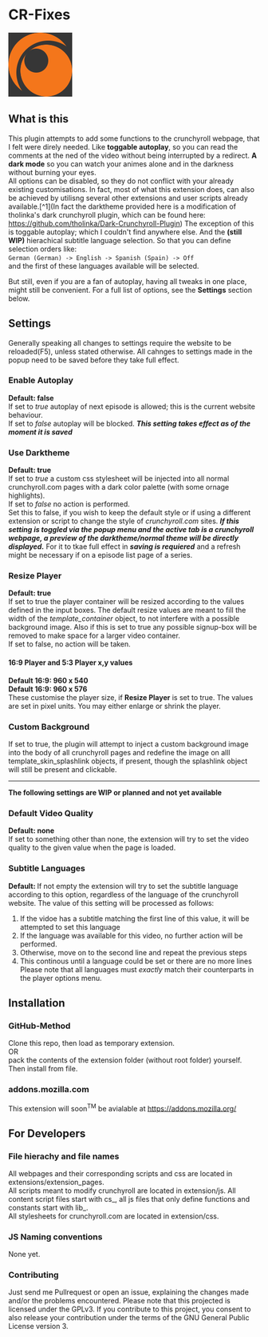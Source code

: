 # CR-Fixes

![logo](https://raw.githubusercontent.com/TheOneric/CR-Fixes/master/extra-files/Logo-ver1%2Bbackground.png)

## What is this

This plugin attempts to add some functions to the crunchyroll webpage, that I felt were direly needed. Like **toggable autoplay**, so you can read the comments at the ned of the video without being interrupted by a redirect. **A dark mode** so you can watch your animes alone and in the darkness without burning your eyes.  
All options can be disabled, so they do not conflict with your already existing customisations.
In fact, most of what this extension does, can also be achieved by utilisng several other extensions and user scripts already available.[^1](In fact the darktheme provided here is a modification of tholinka's dark crunchyroll plugin, which can be found here: https://github.com/tholinka/Dark-Crunchyroll-Plugin) 
The exception of this is toggable autoplay; which I couldn't find anywhere else. And the **(still WIP)** hierachical subtitle language selection. So that you can define selection orders like:  
`German (German) -> English -> Spanish (Spain) -> Off`  
and the first of these languages available will be selected.



But still, even if you are a fan of autoplay, having all tweaks in one place, might still be convenient.
For a full list of options, see the **Settings** section below.



## Settings
Generally speaking all changes to settings require the website to be reloaded(F5), unless stated otherwise. All cahnges to settings made in the popup need to be saved before they take full effect.

### Enable Autoplay
**Default: false**  
If set to *true* autoplay of next episode is allowed; this is the current website behaviour.  
If set to *false* autoplay will be blocked.
**_This setting takes effect as of the moment it is saved_**
### Use Darktheme
**Default: true**  
If set to *true* a custom css stylesheet will be injected into all normal crunchyroll.com pages with a dark color palette (with some ornage highlights).  
If set to *false* no action is performed.  
Set this to false, if you wish to keep the default style or if using a different extension or script to change the style of *crunchyroll.com* sites.
**_If this setting is toggled via the popup menu and the active tab is a crunchyroll webpage, a preview of the darktheme/normal theme will be directly displayed._** For it to tkae full effect in **_saving is requiered_** and a refresh might be necessary if on a episode list page of a series.
### Resize Player
**Default: true**  
If set to true the player container will be resized according to the values defined in the input boxes. The default resize values are meant to fill the width of the *template_container* object, to not interfere with a possible background image.
Also if this is set to true any possible signup-box will be removed to make space for a larger video container.  
If set to false, no action will be taken.
#### 16:9 Player and 5:3 Player x,y values
**Default 16:9:  960 x 540**  
**Default 16:9:  960 x 576**  
These customise the player size, if **Resize Player** is set to true. The values are set in pixel units. You may either enlarge or shrink the player.

### Custom Background
If set to true, the plugin will attempt to inject a custom background image into the body of all crunchyroll pages and redefine the image on alll template\_skin\_splashlink objects, if present, though the splashlink object will still be present and clickable.  

---

**The following settings are WIP or planned and not yet available** 
 
### Default Video Quality
**Default: none**  
If set to something other than none, the extension will try to set the video quality to the given value when the page is loaded.

### Subtitle Languages
**Default: <empty string>**
If not empty the extension will try to set the subtitle language according to this option, regardless of the language of the crunchyroll website.
The value of this setting will be processed as follows:  
1. If the vidoe has a subtitle matching the first line of this value, it will be attempted to set this language
2. If the language was available for this video, no further action will be performed.
3. Otherwise, move on to the second line and repeat the previous steps
4. This continous until a language could be set or there are no more lines  
Please note that all languages must *exactly* match their counterparts in the player options menu.




## Installation
### GitHub-Method
Clone this repo, then
load as temporary extension.  
OR  
 pack the contents of the extension folder (without root folder) yourself. Then install from file.

### addons.mozilla.com
This extension will soon<sup>TM</sup> be avialable at https://addons.mozilla.org/


## For Developers
### File hierachy and file names
All webpages and their corresponding scripts and css are located in extensions/extension_pages.  
All scripts meant to modify crunchyroll are located in extension/js. All content script files start with cs\_, all js files that only define functions and constants start with lib\_.  
All stylesheets for crunchyroll.com are located in extension/css.

### JS Naming conventions
None yet.

### Contributing
Just send me Pullrequest or open an issue, explaining the changes made and/or the problems encountered.
Please note that this projected is licensed under the GPLv3.
If you contribute to this project, you consent to also release your contribution under the terms of the GNU General Public License version 3.


